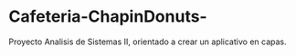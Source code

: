 # Cafeteria-ChapinDonuts-
Proyecto Analisis de Sistemas II, orientado a crear un aplicativo en capas.
